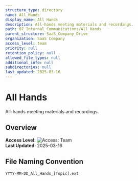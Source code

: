 ```yaml
---
structure_type: directory
name: All_Hands
display_name: All Hands
description: All-hands meeting materials and recordings.
path: 07_Internal_Communications/All_Hands
parent_structure: SaaS_Company_Drive
organization: SaaS Company
access_level: team
priority: null
retention_policy: null
allowed_file_types: null
additional_info: null
subdirectories: null
last_updated: 2025-03-16
---
```


# All Hands

All-hands meeting materials and recordings.

## Overview

**Access Level:** ![Access: Team](https://img.shields.io/badge/Access-Team-blue)  
**Last Updated:** 2025-03-16  

## File Naming Convention

`YYYY-MM-DD_All_Hands_[Topic].ext`


